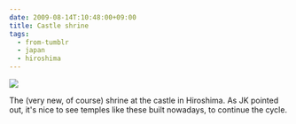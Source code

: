 ```yaml
---
date: 2009-08-14T:10:48:00+09:00
title: Castle shrine
tags:
  - from-tumblr
  - japan
  - hiroshima
---
```


![](../img/3d1fef940827bf1b6a9d1148c757d7162ba9fc9ac5b83b1fb032240d75df72f3.jpg)

The (very new, of course) shrine at the castle in Hiroshima. As JK pointed out, it's nice to see temples like these built nowadays, to continue the cycle.

